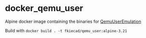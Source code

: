 # docker_qemu_user
Alpine docker image containing the binaries for [QemuUserEmulation](https://wiki.debian.org/QemuUserEmulation)

Build with `docker build . -t fkiecad/qemu_user:alpine-3.21`
